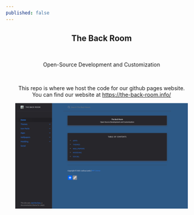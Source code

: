 ```yaml
---
published: false
---
```


<h2 align="center">The Back Room</h2><br />
<p align="center">Open-Source Development and Customization</p>
<br />
<p align="center">This repo is where we host the code for our github pages website.
<br />You can find our website at <a href="https://the-back-room.info/" target="_blank">https://the-back-room.info/</a></p>
<div align="center">
    <img src="./.github/assets/screenshot.png" width="90%">
</div>
